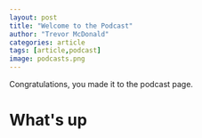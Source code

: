 ```yaml
---
layout: post
title: "Welcome to the Podcast"
author: "Trevor McDonald"
categories: article
tags: [article,podcast]
image: podcasts.png
---
```


Congratulations, you made it to the podcast page.

# What's up
